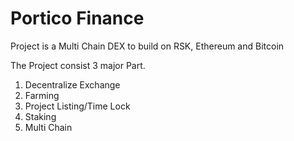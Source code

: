 # Portico Finance
Project is a Multi Chain DEX to build on RSK, Ethereum and Bitcoin

The Project consist 3 major Part.
1. Decentralize Exchange
2. Farming
3. Project Listing/Time Lock
4. Staking
5. Multi Chain
